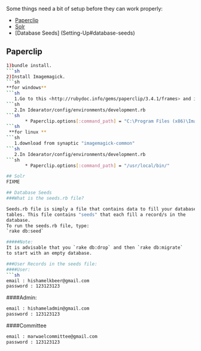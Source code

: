 Some things need a bit of setup before they can work properly:
* [Paperclip](Setting-Up#paperclip)
* [Solr](Setting-Up#solr)
* [Database Seeds] (Setting-Up#database-seeds)

## Paperclip
```sh
1)bundle install.
```sh
2)Install Imagemagick.
```sh
**for windows**
```sh
   1.Go to this <http://rubydoc.info/gems/paperclip/3.4.1/frames> and install imagemagick.
```sh
   2.In Idearator/config/environments/development.rb
```sh
       * Paperclip.options[:command_path] = "C:\Program Files (x86)\ImageMagick-6.8.4-Q16"`
```sh
 **for linux **
```sh
   1.download from synaptic "imagemagick-common"
```sh
   2.In Idearator/config/environments/development.rb
```sh
       * Paperclip.options[:command_path] = "/usr/local/bin/"

## Solr
FIXME

## Database Seeds
###What is the seeds.rb file?

Seeds.rb file is simply a file that contains data to fill your database 
tables. This file contains "seeds" that each fill a record/s in the 
database. 
To run the seeds.rb file, type:
`rake db:seed`

#####Note:
It is advisable that you `rake db:drop` and then `rake db:migrate`
to start with an empty database.

###User Records in the seeds file:
####User:
```sh
email : hishamelkbeer@gmail.com
password : 123123123
```
####Admin:
```sh
email : hishameladmin@gmail.com
password : 123123123
```
####Committee
```sh
email : marwaelcommittee@gmail.com
password : 123123123
```
